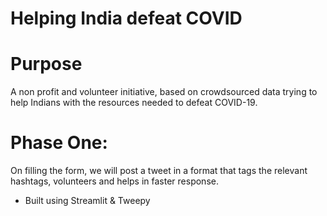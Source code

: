 # Helping India defeat COVID

# Purpose

A non profit and volunteer initiative, based on crowdsourced data trying to help Indians with the resources needed to defeat COVID-19.

# Phase One:

On filling the form, we will post a tweet in a format that tags the relevant hashtags, volunteers and helps in faster response.

- Built using Streamlit & Tweepy 

